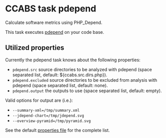CCABS task pdepend
==================

Calculate software metrics using PHP_Depend.

This task executes [pdepend](https://http://pdepend.org/) on your code base.

Utilized properties
-------------------

Currently the pdepend task knows about the following properties:
* `pdepend.src` source directories to be analyzed with pdepend (space separated list, default: ${ccabs.src.dirs.php}).
* `pdepend.excluded` source directories to be excluded from analysis with pdepend (space separated list, default: none).
* `pdepend.output` the outputs to use (space separated list, default: empty).

Valid options for output are (i.e.):
* `--summary-xml=/tmp/summary.xml`
* `--jdepend-chart=/tmp/jdepend.svg`
* `--overview-pyramid=/tmp/pyramid.svg`

See the default [properties file](default.properties) for the complete list.
